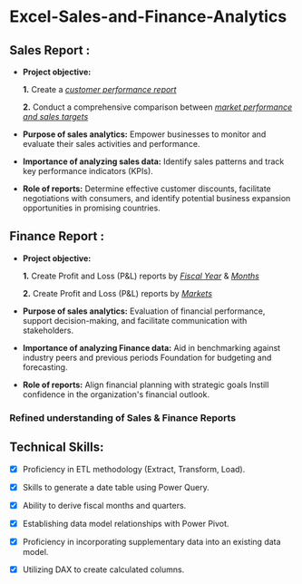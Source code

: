 # Excel-Sales-and-Finance-Analytics

## Sales Report :


- **Project objective:** 

    **1.** Create a _[customer performance report](https://github.com/Pranaov-Ranganathan-A/Excel-Sales-and-Finance-Analytics/blob/main/Customer%20Performance%20Report.pdf)_

    **2.** Conduct a comprehensive comparison between _[market performance and sales targets](https://github.com/Pranaov-Ranganathan-A/Excel-Sales-and-Finance-Analytics/blob/main/Market%20Performance%20vs%20Target%20Report.pdf)_

- **Purpose of sales analytics:** Empower businesses to monitor and evaluate their sales activities and performance.

- **Importance of analyzing sales data:** Identify sales patterns and track key performance indicators (KPIs).

- **Role of reports:** Determine effective customer discounts, facilitate negotiations with consumers, and identify potential business expansion opportunities in promising countries.


## Finance Report :

- **Project objective:** 

    **1.** Create Profit and Loss (P&L) reports by _[Fiscal Year](https://github.com/Pranaov-Ranganathan-A/Excel-Sales-and-Finance-Analytics/blob/main/P%26l%20by%20Fiscal%20Year.pdf)_ & _[Months](https://github.com/Pranaov-Ranganathan-A/Excel-Sales-and-Finance-Analytics/blob/main/P%26L%20by%20Fiscal%20Month.pdf)_ 

   **2.** Create Profit and Loss (P&L) reports by _[Markets](https://github.com/Pranaov-Ranganathan-A/Excel-Sales-and-Finance-Analytics/blob/main/P%26L%20for%20Market.pdf)_

- **Purpose of sales analytics:** Evaluation of financial performance, support decision-making, and facilitate communication with stakeholders.

- **Importance of analyzing Finance data:** Aid in benchmarking against industry peers and previous periods Foundation for budgeting and forecasting.

- **Role of reports:** Align financial planning with strategic goals Instill confidence in the organization's financial outlook.

### Refined understanding of Sales & Finance Reports

## Technical Skills:  
- [x]	Proficiency in ETL methodology (Extract, Transform, Load).
- [x]	Skills to generate a date table using Power Query.
- [x]	Ability to derive fiscal months and quarters.
- [x]	Establishing data model relationships with Power Pivot.
- [x]	Proficiency in incorporating supplementary data into an existing data model.
- [x]	Utilizing DAX to create calculated columns.


